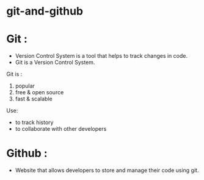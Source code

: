 # git-and-github

# Git :
 - Version Control System is a tool that helps to track changes in code.
 - Git is a Version Control System.

Git is :
   1. popular
   2. free & open source
   3. fast & scalable

      
Use:
  - to track history
  - to collaborate with other developers
  
# Github :
 - Website that allows developers to store and manage their code using git.
